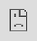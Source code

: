 ```yaml
---
title: Fusion 360 Import Sketches as Canvas
date: 2023-06-14T05:54:43
lastmod: 2023-10-08T11:21:30
---
```


Starting with a blank screen in a design can be challenging. Even if a rectangle is drawn as the first step in a sketch, there is no sense of scale. Adding dimensions to a sketch helps show scale.

Another way to get started with a design is to use sketches that have already been drawn as guides. Fusion 360 allows the insertion of "canvases" on planes that can be scaled to the correct size and then used as a guide to make a model. This helps with laying out the proportions of shapes. It is not necessary to insert sketches but it is a helpful option. The videos below show [how to insert and scale a sketch](https://www.youtu.be/-3SMfrnWMTE) as well as [how to insert an svg or dxf](https://www.youtu.be/aMBnke14Wgg) that might have been drawn in a vector program.

<div class="video-grid">

<div class="video-card">

### Insert Sketch as Canvas into Fusion 360

<div class="iframe-16-9-container"><iframe class="youTubeIframe" style="position: absolute; top: 0; bottom: 0; left: 0; width: 100%; height: 100%; border: 0; z-index: 1;" src="https://www.youtube.com/embed/-3SMfrnWMTE?rel=0" width="560" height="315" frameborder="0" allowfullscreen="allowfullscreen"></iframe></div>
</div>

<div class="video-card">

### Import SVG or DXF File from Illustrator into Fusion 360

<div class="iframe-16-9-container"><iframe class="youTubeIframe" style="position: absolute; top: 0; bottom: 0; left: 0; width: 100%; height: 100%; border: 0; z-index: 1;" src="https://www.youtube.com/embed/aMBnke14Wgg?rel=0" width="560" height="315" frameborder="0" allowfullscreen="allowfullscreen"></iframe></div>
</div>

</div>
